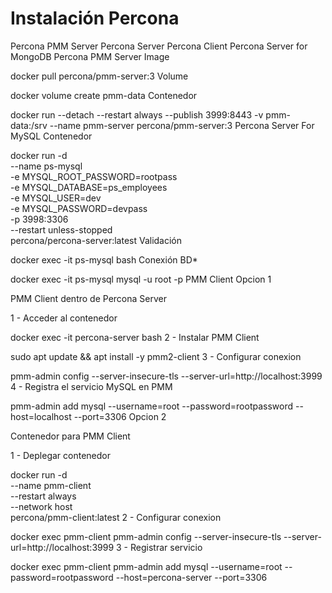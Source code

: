 # Instalación Percona

Percona PMM Server
Percona Server
Percona Client
Percona Server for MongoDB
Percona PMM Server
Image

docker pull percona/pmm-server:3
Volume

docker volume create pmm-data
Contenedor

docker run --detach --restart always --publish 3999:8443 -v pmm-data:/srv --name pmm-server percona/pmm-server:3
Percona Server For MySQL
Contenedor

docker run -d \
  --name ps-mysql \
  -e MYSQL_ROOT_PASSWORD=rootpass \
  -e MYSQL_DATABASE=ps_employees \
  -e MYSQL_USER=dev \
  -e MYSQL_PASSWORD=devpass \
  -p 3998:3306 \
  --restart unless-stopped \
  percona/percona-server:latest
Validación

docker exec -it ps-mysql bash
Conexión BD*

docker exec -it ps-mysql mysql -u root -p
PMM Client
Opcion 1

PMM Client dentro de Percona Server

1 - Acceder al contenedor

docker exec -it percona-server bash
2 - Instalar PMM Client

sudo apt update && apt install -y pmm2-client
3 - Configurar conexion

pmm-admin config --server-insecure-tls --server-url=http://localhost:3999
4 - Registra el servicio MySQL en PMM

pmm-admin add mysql --username=root --password=rootpassword --host=localhost --port=3306
Opcion 2

Contenedor para PMM Client

1 - Deplegar contenedor

docker run -d \
  --name pmm-client \
  --restart always \
  --network host \
  percona/pmm-client:latest
2 - Configurar conexion

docker exec pmm-client pmm-admin config --server-insecure-tls --server-url=http://localhost:3999
3 - Registrar servicio

docker exec pmm-client pmm-admin add mysql --username=root --password=rootpassword --host=percona-server --port=3306
